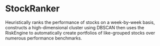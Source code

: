 # StockRanker
Heuristically ranks the performance of stocks on a week-by-week basis, constructs a high-dimensional cluster using DBSCAN then uses the RiskEngine to automatically create portfolios of like-grouped stocks over numerous performance benchmarks.

